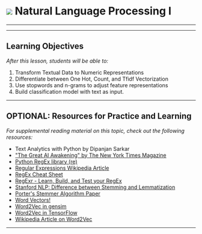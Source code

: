 # ![](https://ga-dash.s3.amazonaws.com/production/assets/logo-9f88ae6c9c3871690e33280fcf557f33.png) Natural Language Processing I

---


---

## Learning Objectives

*After this lesson, students will be able to:*
1. Transform Textual Data to Numeric Representations
2. Differentiate between One Hot, Count, and Tfidf Vectorization
3. Use stopwords and n-grams to adjust feature representations
4. Build classification model with text as input.

---

## OPTIONAL: Resources for Practice and Learning

*For supplemental reading material on this topic, check out the following resources:*
- Text Analytics with Python by Dipanjan Sarkar
- ["The Great AI Awakening" by The New York Times Magazine](https://www.nytimes.com/2016/12/14/magazine/the-great-ai-awakening.html)
- [Python RegEx library (re)](https://docs.python.org/3/library/re.html)
- [Regular Expressions Wikipedia Article](https://en.wikipedia.org/wiki/Regular_expression#Patterns_for_non-regular_languages)
- [RegEx Cheat Sheet](http://www.rexegg.com/regex-quickstart.html)
- [RegExr - Learn, Build, and Test your RegEx](https://regexr.com/)
- [Stanford NLP: Difference between Stemming and Lemmatization](https://nlp.stanford.edu/IR-book/html/htmledition/stemming-and-lemmatization-1.html)
- [Porter's Stemmer Algorithm Paper](https://www.cs.toronto.edu/~frank/csc2501/Readings/R2_Porter/Porter-1980.pdf)
- [Word Vectors!](https://blog.acolyer.org/2016/04/21/the-amazing-power-of-word-vectors/)
- [Word2Vec in gensim](https://radimrehurek.com/gensim/models/word2vec.html)
- [Word2Vec in TensorFlow](https://www.tensorflow.org/tutorials/word2vec)
- [Wikipedia Article on Word2Vec](https://en.wikipedia.org/wiki/Word2vec)
---
